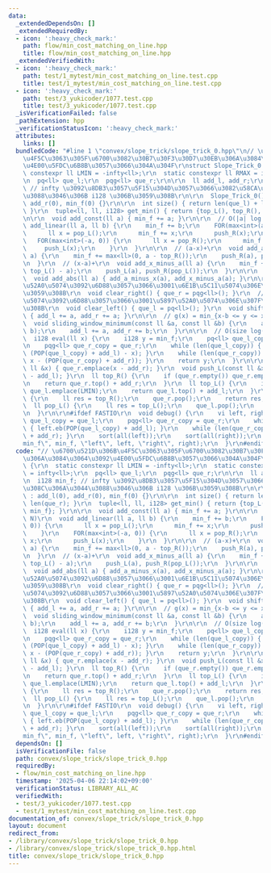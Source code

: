 ```yaml
---
data:
  _extendedDependsOn: []
  _extendedRequiredBy:
  - icon: ':heavy_check_mark:'
    path: flow/min_cost_matching_on_line.hpp
    title: flow/min_cost_matching_on_line.hpp
  _extendedVerifiedWith:
  - icon: ':heavy_check_mark:'
    path: test/1_mytest/min_cost_matching_on_line.test.cpp
    title: test/1_mytest/min_cost_matching_on_line.test.cpp
  - icon: ':heavy_check_mark:'
    path: test/3_yukicoder/1077.test.cpp
    title: test/3_yukicoder/1077.test.cpp
  _isVerificationFailed: false
  _pathExtension: hpp
  _verificationStatusIcon: ':heavy_check_mark:'
  attributes:
    links: []
  bundledCode: "#line 1 \"convex/slope_trick/slope_trick_0.hpp\"\n// \u6700\u521D\u306B\
    \u4F5C\u3063\u305F\u6700\u3082\u30B7\u30F3\u30D7\u30EB\u306A\u3084\u3064\u3092\
    \u4E00\u5FDC\u6B8B\u3057\u3066\u304A\u304F\r\nstruct Slope_Trick_0 {\r\n  static\
    \ constexpr ll LMIN = -infty<ll>;\r\n  static constexpr ll RMAX = infty<ll>;\r\
    \n  pq<ll> que_l;\r\n  pqg<ll> que_r;\r\n\r\n  ll add_l, add_r;\r\n  i128 min_f;\
    \ // infty \u3092\u8DB3\u3057\u5F15\u304D\u3057\u3066\u3082\u58CA\u308C\u306A\u3044\
    \u3088\u3046\u306B i128 \u306B\u3059\u308B\r\n\r\n  Slope_Trick_0() : add_l(0),\
    \ add_r(0), min_f(0) {}\r\n\r\n  int size() { return len(que_l) + len(que_r);\
    \ }\r\n  tuple<ll, ll, i128> get_min() { return {top_L(), top_R(), min_f}; }\r\
    \n\r\n  void add_const(ll a) { min_f += a; }\r\n\r\n  // O(|a| log N)\r\n  void\
    \ add_linear(ll a, ll b) {\r\n    min_f += b;\r\n    FOR(max<int>(a, 0)) {\r\n\
    \      ll x = pop_L();\r\n      min_f += x;\r\n      push_R(x);\r\n    }\r\n \
    \   FOR(max<int>(-a, 0)) {\r\n      ll x = pop_R();\r\n      min_f -= x;\r\n \
    \     push_L(x);\r\n    }\r\n  }\r\n\r\n  // (a-x)+\r\n  void add_a_minus_x(ll\
    \ a) {\r\n    min_f += max<ll>(0, a - top_R());\r\n    push_R(a), push_L(pop_R());\r\
    \n  }\r\n  // (x-a)+\r\n  void add_x_minus_a(ll a) {\r\n    min_f += max<ll>(0,\
    \ top_L() - a);\r\n    push_L(a), push_R(pop_L());\r\n  }\r\n\r\n  // |x-a|\r\n\
    \  void add_abs(ll a) { add_a_minus_x(a), add_x_minus_a(a); }\r\n\r\n  // \u5897\
    \u52A0\u5074\u3092\u6D88\u3057\u3066\u3001\u6E1B\u5C11\u5074\u306E\u307F\u306B\
    \u3059\u308B\r\n  void clear_right() { que_r = pqg<ll>(); }\r\n  // \u6E1B\u5C11\
    \u5074\u3092\u6D88\u3057\u3066\u3001\u5897\u52A0\u5074\u306E\u307F\u306B\u3059\
    \u308B\r\n  void clear_left() { que_l = pq<ll>(); }\r\n  void shift(const ll &a)\
    \ { add_l += a, add_r += a; }\r\n\r\n  // g(x) = min_{x-b <= y <= x-a} f(y)\r\n\
    \  void sliding_window_minimum(const ll &a, const ll &b) {\r\n    assert(a <=\
    \ b);\r\n    add_l += a, add_r += b;\r\n  }\r\n\r\n  // O(size log(size))\r\n\
    \  i128 eval(ll x) {\r\n    i128 y = min_f;\r\n    pq<ll> que_l_copy = que_l;\r\
    \n    pqg<ll> que_r_copy = que_r;\r\n    while (len(que_l_copy)) { y += max<ll>(0,\
    \ (POP(que_l_copy) + add_l) - x); }\r\n    while (len(que_r_copy)) { y += max<ll>(0,\
    \ x - (POP(que_r_copy) + add_r)); }\r\n    return y;\r\n  }\r\n\r\n  void push_R(const\
    \ ll &x) { que_r.emplace(x - add_r); }\r\n  void push_L(const ll &x) { que_l.emplace(x\
    \ - add_l); }\r\n  ll top_R() {\r\n    if (que_r.empty()) que_r.emplace(RMAX);\r\
    \n    return que_r.top() + add_r;\r\n  }\r\n  ll top_L() {\r\n    if (que_l.empty())\
    \ que_l.emplace(LMIN);\r\n    return que_l.top() + add_l;\r\n  }\r\n  ll pop_R()\
    \ {\r\n    ll res = top_R();\r\n    que_r.pop();\r\n    return res;\r\n  }\r\n\
    \  ll pop_L() {\r\n    ll res = top_L();\r\n    que_l.pop();\r\n    return res;\r\
    \n  }\r\n\r\n#ifdef FASTIO\r\n  void debug() {\r\n    vi left, right;\r\n    pq<ll>\
    \ que_l_copy = que_l;\r\n    pqg<ll> que_r_copy = que_r;\r\n    while (len(que_l_copy))\
    \ { left.eb(POP(que_l_copy) + add_l); }\r\n    while (len(que_r_copy)) { right.eb(POP(que_r_copy)\
    \ + add_r); }\r\n    sort(all(left));\r\n    sort(all(right));\r\n    print(\"\
    min_f\", min_f, \"left\", left, \"right\", right);\r\n  }\r\n#endif\r\n};\n"
  code: "// \u6700\u521D\u306B\u4F5C\u3063\u305F\u6700\u3082\u30B7\u30F3\u30D7\u30EB\
    \u306A\u3084\u3064\u3092\u4E00\u5FDC\u6B8B\u3057\u3066\u304A\u304F\r\nstruct Slope_Trick_0\
    \ {\r\n  static constexpr ll LMIN = -infty<ll>;\r\n  static constexpr ll RMAX\
    \ = infty<ll>;\r\n  pq<ll> que_l;\r\n  pqg<ll> que_r;\r\n\r\n  ll add_l, add_r;\r\
    \n  i128 min_f; // infty \u3092\u8DB3\u3057\u5F15\u304D\u3057\u3066\u3082\u58CA\
    \u308C\u306A\u3044\u3088\u3046\u306B i128 \u306B\u3059\u308B\r\n\r\n  Slope_Trick_0()\
    \ : add_l(0), add_r(0), min_f(0) {}\r\n\r\n  int size() { return len(que_l) +\
    \ len(que_r); }\r\n  tuple<ll, ll, i128> get_min() { return {top_L(), top_R(),\
    \ min_f}; }\r\n\r\n  void add_const(ll a) { min_f += a; }\r\n\r\n  // O(|a| log\
    \ N)\r\n  void add_linear(ll a, ll b) {\r\n    min_f += b;\r\n    FOR(max<int>(a,\
    \ 0)) {\r\n      ll x = pop_L();\r\n      min_f += x;\r\n      push_R(x);\r\n\
    \    }\r\n    FOR(max<int>(-a, 0)) {\r\n      ll x = pop_R();\r\n      min_f -=\
    \ x;\r\n      push_L(x);\r\n    }\r\n  }\r\n\r\n  // (a-x)+\r\n  void add_a_minus_x(ll\
    \ a) {\r\n    min_f += max<ll>(0, a - top_R());\r\n    push_R(a), push_L(pop_R());\r\
    \n  }\r\n  // (x-a)+\r\n  void add_x_minus_a(ll a) {\r\n    min_f += max<ll>(0,\
    \ top_L() - a);\r\n    push_L(a), push_R(pop_L());\r\n  }\r\n\r\n  // |x-a|\r\n\
    \  void add_abs(ll a) { add_a_minus_x(a), add_x_minus_a(a); }\r\n\r\n  // \u5897\
    \u52A0\u5074\u3092\u6D88\u3057\u3066\u3001\u6E1B\u5C11\u5074\u306E\u307F\u306B\
    \u3059\u308B\r\n  void clear_right() { que_r = pqg<ll>(); }\r\n  // \u6E1B\u5C11\
    \u5074\u3092\u6D88\u3057\u3066\u3001\u5897\u52A0\u5074\u306E\u307F\u306B\u3059\
    \u308B\r\n  void clear_left() { que_l = pq<ll>(); }\r\n  void shift(const ll &a)\
    \ { add_l += a, add_r += a; }\r\n\r\n  // g(x) = min_{x-b <= y <= x-a} f(y)\r\n\
    \  void sliding_window_minimum(const ll &a, const ll &b) {\r\n    assert(a <=\
    \ b);\r\n    add_l += a, add_r += b;\r\n  }\r\n\r\n  // O(size log(size))\r\n\
    \  i128 eval(ll x) {\r\n    i128 y = min_f;\r\n    pq<ll> que_l_copy = que_l;\r\
    \n    pqg<ll> que_r_copy = que_r;\r\n    while (len(que_l_copy)) { y += max<ll>(0,\
    \ (POP(que_l_copy) + add_l) - x); }\r\n    while (len(que_r_copy)) { y += max<ll>(0,\
    \ x - (POP(que_r_copy) + add_r)); }\r\n    return y;\r\n  }\r\n\r\n  void push_R(const\
    \ ll &x) { que_r.emplace(x - add_r); }\r\n  void push_L(const ll &x) { que_l.emplace(x\
    \ - add_l); }\r\n  ll top_R() {\r\n    if (que_r.empty()) que_r.emplace(RMAX);\r\
    \n    return que_r.top() + add_r;\r\n  }\r\n  ll top_L() {\r\n    if (que_l.empty())\
    \ que_l.emplace(LMIN);\r\n    return que_l.top() + add_l;\r\n  }\r\n  ll pop_R()\
    \ {\r\n    ll res = top_R();\r\n    que_r.pop();\r\n    return res;\r\n  }\r\n\
    \  ll pop_L() {\r\n    ll res = top_L();\r\n    que_l.pop();\r\n    return res;\r\
    \n  }\r\n\r\n#ifdef FASTIO\r\n  void debug() {\r\n    vi left, right;\r\n    pq<ll>\
    \ que_l_copy = que_l;\r\n    pqg<ll> que_r_copy = que_r;\r\n    while (len(que_l_copy))\
    \ { left.eb(POP(que_l_copy) + add_l); }\r\n    while (len(que_r_copy)) { right.eb(POP(que_r_copy)\
    \ + add_r); }\r\n    sort(all(left));\r\n    sort(all(right));\r\n    print(\"\
    min_f\", min_f, \"left\", left, \"right\", right);\r\n  }\r\n#endif\r\n};"
  dependsOn: []
  isVerificationFile: false
  path: convex/slope_trick/slope_trick_0.hpp
  requiredBy:
  - flow/min_cost_matching_on_line.hpp
  timestamp: '2025-04-06 22:14:02+09:00'
  verificationStatus: LIBRARY_ALL_AC
  verifiedWith:
  - test/3_yukicoder/1077.test.cpp
  - test/1_mytest/min_cost_matching_on_line.test.cpp
documentation_of: convex/slope_trick/slope_trick_0.hpp
layout: document
redirect_from:
- /library/convex/slope_trick/slope_trick_0.hpp
- /library/convex/slope_trick/slope_trick_0.hpp.html
title: convex/slope_trick/slope_trick_0.hpp
---
```


